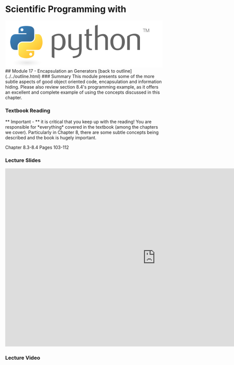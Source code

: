 # Scientific Programming with 
<img src="../../imgs/python.png"/>
## Module 17 - Encapsulation an Generators
[back to outline](../../outline.html)
### Summary
This module presents some of the more subtle aspects of good object oriented code, encapsulation and information hiding.  Please also review section 8.4's programming example, as it offers an excellent and complete example of using the concepts discussed in this chapter.

### Textbook Reading
<div class="highlight">** Important -  ** it is critical that you keep up with the reading!  You are responsible for *everything* covered in the textbook (among the chapters we cover).  Particularly in Chapter 8, there are some subtle concepts being described and the book is hugely important.</div>

Chapter 8.3-8.4
Pages 103-112

### Lecture Slides
<iframe src="https://docs.google.com/presentation/d/1wd2JtNnCH1AJJtZeTgfyjQ01YrOnRJXFdZC8GyMqXVM/embed?start=false&loop=false&delayms=3000" frameborder="0" width="960" height="569" allowfullscreen="true" mozallowfullscreen="true" webkitallowfullscreen="true"></iframe>

### Lecture Video




